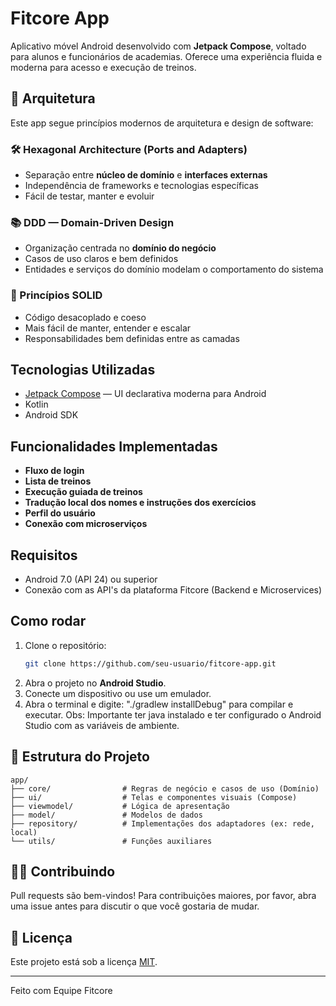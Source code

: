 # Fitcore App 

Aplicativo móvel Android desenvolvido com **Jetpack Compose**, voltado para alunos e funcionários de academias. Oferece uma experiência fluida e moderna para acesso e execução de treinos.

## 🧱 Arquitetura

Este app segue princípios modernos de arquitetura e design de software:

### 🛠 Hexagonal Architecture (Ports and Adapters)
- Separação entre **núcleo de domínio** e **interfaces externas**
- Independência de frameworks e tecnologias específicas
- Fácil de testar, manter e evoluir

### 📚 DDD — Domain-Driven Design
- Organização centrada no **domínio do negócio**
- Casos de uso claros e bem definidos
- Entidades e serviços do domínio modelam o comportamento do sistema

### 🔎 Princípios SOLID
- Código desacoplado e coeso
- Mais fácil de manter, entender e escalar
- Responsabilidades bem definidas entre as camadas

##  Tecnologias Utilizadas

- [Jetpack Compose](https://developer.android.com/jetpack/compose) — UI declarativa moderna para Android
- Kotlin
- Android SDK

##  Funcionalidades Implementadas

-  **Fluxo de login**
-  **Lista de treinos**
-  **Execução guiada de treinos**
-  **Tradução local dos nomes e instruções dos exercícios**
-  **Perfil do usuário**
-  **Conexão com  microserviços**

##  Requisitos

- Android 7.0 (API 24) ou superior
- Conexão com as API's da plataforma Fitcore (Backend e Microservices)

##  Como rodar

1. Clone o repositório:
   ```bash
   git clone https://github.com/seu-usuario/fitcore-app.git
   ```
2. Abra o projeto no **Android Studio**.
3. Conecte um dispositivo ou use um emulador.
4. Abra o terminal e digite: "./gradlew installDebug" para compilar e executar.
Obs: Importante ter java instalado e ter configurado o Android Studio com as variáveis de ambiente.

## 📂 Estrutura do Projeto

```
app/
├── core/                # Regras de negócio e casos de uso (Domínio)
├── ui/                  # Telas e componentes visuais (Compose)
├── viewmodel/           # Lógica de apresentação
├── model/               # Modelos de dados
├── repository/          # Implementações dos adaptadores (ex: rede, local)
└── utils/               # Funções auxiliares
```


## 🧑‍💻 Contribuindo

Pull requests são bem-vindos! Para contribuições maiores, por favor, abra uma issue antes para discutir o que você gostaria de mudar.

## 📄 Licença

Este projeto está sob a licença [MIT](LICENSE).

---

Feito com Equipe Fitcore
